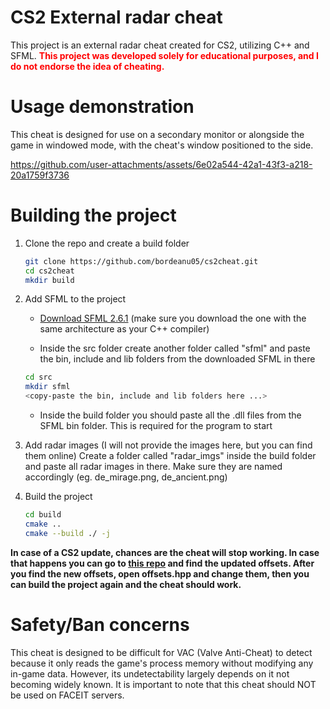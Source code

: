 # CS2 External radar cheat

This project is an external radar cheat created for CS2, utilizing C++ and SFML.
**<span style="color:red">This project was developed solely for educational purposes, and I do not endorse the idea of cheating.</span>**

# Usage demonstration

This cheat is designed for use on a secondary monitor or alongside the game in windowed mode, with the cheat's window positioned to the side.

https://github.com/user-attachments/assets/6e02a544-42a1-43f3-a218-20a1759f3736

# Building the project

1. Clone the repo and create a build folder

   ```bash
   git clone https://github.com/bordeanu05/cs2cheat.git
   cd cs2cheat
   mkdir build
   ```

2. Add SFML to the project

   - [Download SFML 2.6.1](https://www.sfml-dev.org/download/sfml/2.6.1/) (make sure you download the one with the same architecture as your C++ compiler)

   - Inside the src folder create another folder called "sfml" and paste the bin, include and lib folders from the downloaded SFML in there

   ```bash
   cd src
   mkdir sfml
   <copy-paste the bin, include and lib folders here ...>
   ```

   - Inside the build folder you should paste all the .dll files from the SFML bin folder. This is required for the program to start

3. Add radar images (I will not provide the images here, but you can find them online)
   Create a folder called "radar_imgs" inside the build folder and paste all radar images in there. Make sure they are named accordingly (eg. de_mirage.png, de_ancient.png)

4. Build the project

   ```bash
   cd build
   cmake ..
   cmake --build ./ -j
   ```

**In case of a CS2 update, chances are the cheat will stop working. In case that happens you can go to [this repo](https://github.com/a2x/cs2-dumper) and find the updated offsets. After you find the new offsets, open offsets.hpp and change them, then you can build the project again and the cheat should work.**

# Safety/Ban concerns

This cheat is designed to be difficult for VAC (Valve Anti-Cheat) to detect because it only reads the game's process memory without modifying any in-game data. However, its undetectability largely depends on it not becoming widely known. It is important to note that this cheat should NOT be used on FACEIT servers.
